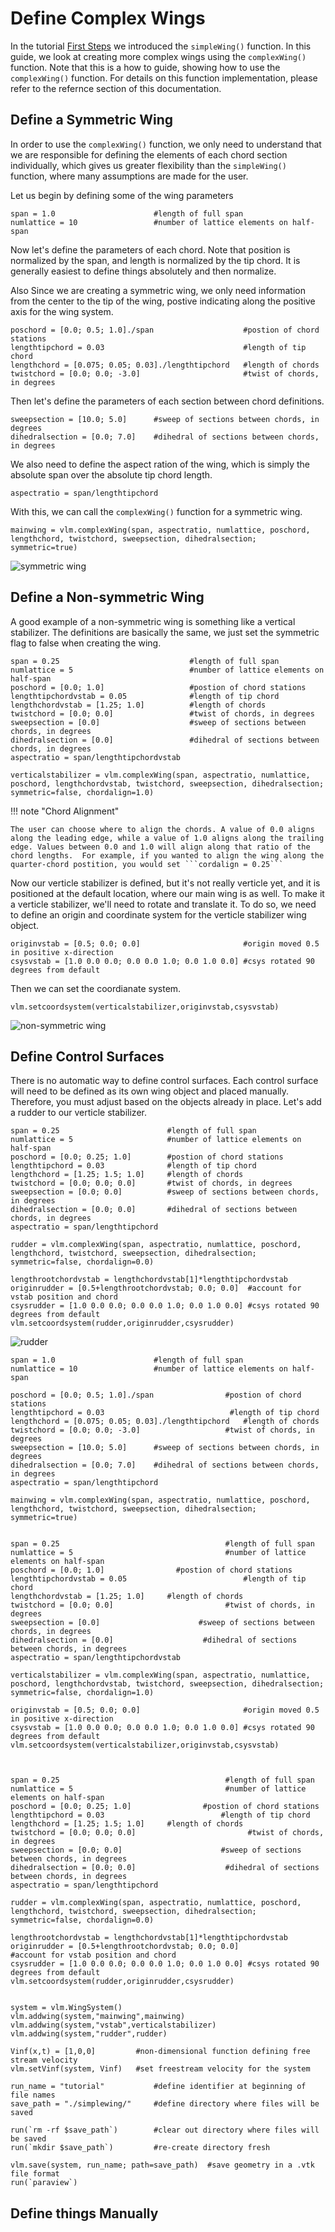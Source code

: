 # Define Complex Wings

In the tutorial [First Steps](@ref) we introduced the ```simpleWing()``` function.  In this guide, we look at creating more complex wings using the ```complexWing()``` function. Note that this is a how to guide, showing how to use the ```complexWing()``` function. For details on this function implementation, please refer to the refernce section of this documentation.

## Define a Symmetric Wing

In order to use the ```complexWing()``` function, we only need to understand that we are responsible for defining the elements of each chord section individually, which gives us greater flexibility than the ```simpleWing()``` function, where many assumptions are made for the user.

Let us begin by defining some of the wing parameters

```
span = 1.0                      #length of full span
numlattice = 10                 #number of lattice elements on half-span
```

Now let's define the parameters of each chord.  Note that position is normalized by the span, and length is normalized by the tip chord. It is generally easiest to define things absolutely and then normalize.


Also Since we are creating a symmetric wing, we only need information from the center to the tip of the wing, postive indicating along the positive axis for the wing system.

```
poschord = [0.0; 0.5; 1.0]./span                    #postion of chord stations
lengthtipchord = 0.03                               #length of tip chord
lengthchord = [0.075; 0.05; 0.03]./lengthtipchord   #length of chords
twistchord = [0.0; 0.0; -3.0]                       #twist of chords, in degrees
```

Then let's define the parameters of each section between chord definitions.

```
sweepsection = [10.0; 5.0]      #sweep of sections between chords, in degrees
dihedralsection = [0.0; 7.0]    #dihedral of sections between chords, in degrees
```

We also need to define the aspect ration of the wing, which is simply the absolute span over the absolute tip chord length.

```
aspectratio = span/lengthtipchord
```

With this, we can call the ```complexWing()``` function for a symmetric wing.

```
mainwing = vlm.complexWing(span, aspectratio, numlattice, poschord, lengthchord, twistchord, sweepsection, dihedralsection; symmetric=true)
```

![symmetric wing](../assets/howtofigs/symmetric-wing.gif)

## Define a Non-symmetric Wing

A good example of a non-symmetric wing is something like a vertical stabilizer. The definitions are basically the same, we just set the symmetric flag to false when creating the wing.

```
span = 0.25                             #length of full span
numlattice = 5                          #number of lattice elements on half-span
poschord = [0.0; 1.0]                   #postion of chord stations
lengthtipchordvstab = 0.05              #length of tip chord
lengthchordvstab = [1.25; 1.0]          #length of chords
twistchord = [0.0; 0.0]                 #twist of chords, in degrees
sweepsection = [0.0]                    #sweep of sections between chords, in degrees
dihedralsection = [0.0]                 #dihedral of sections between chords, in degrees
aspectratio = span/lengthtipchordvstab

verticalstabilizer = vlm.complexWing(span, aspectratio, numlattice, poschord, lengthchordvstab, twistchord, sweepsection, dihedralsection; symmetric=false, chordalign=1.0)
```

!!! note "Chord Alignment"

    The user can choose where to align the chords. A value of 0.0 aligns along the leading edge, while a value of 1.0 aligns along the trailing edge. Values between 0.0 and 1.0 will align along that ratio of the chord lengths.  For example, if you wanted to align the wing along the quarter-chord postition, you would set ```cordalign = 0.25```

Now our verticle stabilizer is defined, but it's not really verticle yet, and it is positioned at the default location, where our main wing is as well.  To make it a verticle stabilizer, we'll need to rotate and translate it.  To do so, we need to define an origin and coordinate system for the verticle stabilizer wing object.

```
originvstab = [0.5; 0.0; 0.0]                       #origin moved 0.5 in positive x-direction
csysvstab = [1.0 0.0 0.0; 0.0 0.0 1.0; 0.0 1.0 0.0] #csys rotated 90 degrees from default
```

Then we can set the coordianate system.

```
vlm.setcoordsystem(verticalstabilizer,originvstab,csysvstab)
```

![non-symmetric wing](../assets/howtofigs/non-sym-wing.gif)

## Define Control Surfaces

There is no automatic way to define control surfaces. Each control surface will need to be defined as its own wing object and placed manually. Therefore, you must adjust based on the objects already in place. Let's add a rudder to our verticle stabilizer.

```
span = 0.25                        #length of full span
numlattice = 5                     #number of lattice elements on half-span
poschord = [0.0; 0.25; 1.0]        #postion of chord stations
lengthtipchord = 0.03              #length of tip chord
lengthchord = [1.25; 1.5; 1.0]     #length of chords
twistchord = [0.0; 0.0; 0.0]       #twist of chords, in degrees
sweepsection = [0.0; 0.0]          #sweep of sections between chords, in degrees
dihedralsection = [0.0; 0.0]       #dihedral of sections between chords, in degrees
aspectratio = span/lengthtipchord

rudder = vlm.complexWing(span, aspectratio, numlattice, poschord, lengthchord, twistchord, sweepsection, dihedralsection; symmetric=false, chordalign=0.0)

lengthrootchordvstab = lengthchordvstab[1]*lengthtipchordvstab
originrudder = [0.5+lengthrootchordvstab; 0.0; 0.0]  #account for vstab position and chord
csysrudder = [1.0 0.0 0.0; 0.0 0.0 1.0; 0.0 1.0 0.0] #csys rotated 90 degrees from default
vlm.setcoordsystem(rudder,originrudder,csysrudder)
```

![rudder](../assets/howtofigs/rudder.gif)


```@setup all
span = 1.0                      #length of full span
numlattice = 10                 #number of lattice elements on half-span

poschord = [0.0; 0.5; 1.0]./span                #postion of chord stations
lengthtipchord = 0.03                            #length of tip chord
lengthchord = [0.075; 0.05; 0.03]./lengthtipchord   #length of chords
twistchord = [0.0; 0.0; -3.0]                   #twist of chords, in degrees
sweepsection = [10.0; 5.0]      #sweep of sections between chords, in degrees
dihedralsection = [0.0; 7.0]    #dihedral of sections between chords, in degrees
aspectratio = span/lengthtipchord

mainwing = vlm.complexWing(span, aspectratio, numlattice, poschord, lengthchord, twistchord, sweepsection, dihedralsection; symmetric=true)


span = 0.25                                     #length of full span
numlattice = 5                                  #number of lattice elements on half-span
poschord = [0.0; 1.0]                #postion of chord stations
lengthtipchordvstab = 0.05                          #length of tip chord
lengthchordvstab = [1.25; 1.0]     #length of chords
twistchord = [0.0; 0.0]                         #twist of chords, in degrees
sweepsection = [0.0]                      #sweep of sections between chords, in degrees
dihedralsection = [0.0]                    #dihedral of sections between chords, in degrees
aspectratio = span/lengthtipchordvstab

verticalstabilizer = vlm.complexWing(span, aspectratio, numlattice, poschord, lengthchordvstab, twistchord, sweepsection, dihedralsection; symmetric=false, chordalign=1.0)

originvstab = [0.5; 0.0; 0.0]                       #origin moved 0.5 in positive x-direction
csysvstab = [1.0 0.0 0.0; 0.0 0.0 1.0; 0.0 1.0 0.0] #csys rotated 90 degrees from default
vlm.setcoordsystem(verticalstabilizer,originvstab,csysvstab)



span = 0.25                                     #length of full span
numlattice = 5                                  #number of lattice elements on half-span
poschord = [0.0; 0.25; 1.0]                #postion of chord stations
lengthtipchord = 0.03                          #length of tip chord
lengthchord = [1.25; 1.5; 1.0]     #length of chords
twistchord = [0.0; 0.0; 0.0]                         #twist of chords, in degrees
sweepsection = [0.0; 0.0]                      #sweep of sections between chords, in degrees
dihedralsection = [0.0; 0.0]                    #dihedral of sections between chords, in degrees
aspectratio = span/lengthtipchord

rudder = vlm.complexWing(span, aspectratio, numlattice, poschord, lengthchord, twistchord, sweepsection, dihedralsection; symmetric=false, chordalign=0.0)

lengthrootchordvstab = lengthchordvstab[1]*lengthtipchordvstab
originrudder = [0.5+lengthrootchordvstab; 0.0; 0.0]                       #account for vstab position and chord
csysrudder = [1.0 0.0 0.0; 0.0 0.0 1.0; 0.0 1.0 0.0] #csys rotated 90 degrees from default
vlm.setcoordsystem(rudder,originrudder,csysrudder)


system = vlm.WingSystem()
vlm.addwing(system,"mainwing",mainwing)
vlm.addwing(system,"vstab",verticalstabilizer)
vlm.addwing(system,"rudder",rudder)

Vinf(x,t) = [1,0,0]         #non-dimensional function defining free stream velocity
vlm.setVinf(system, Vinf)   #set freestream velocity for the system

run_name = "tutorial"           #define identifier at beginning of file names
save_path = "./simplewing/"     #define directory where files will be saved

run(`rm -rf $save_path`)        #clear out directory where files will be saved
run(`mkdir $save_path`)         #re-create directory fresh

vlm.save(system, run_name; path=save_path)  #save geometry in a .vtk file format
run(`paraview`)
```

## Define things Manually